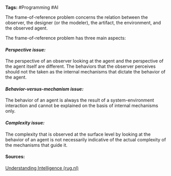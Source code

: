 **Tags:**  #Programming #AI

The frame-of-reference problem concerns the
relation between the observer, the designer (or the modeler), the artifact, the environment, and the observed agent.

The frame-of-reference problem has three main aspects:

#### *Perspective issue:*
The perspective of an observer looking at the agent and the perspective of the agent itself are different. The behaviors that the observer perceives should not the taken as the internal mechanisms that dictate the behavior of the agent.

#### *Behavior-versus-mechanism issue:*
The behavior of an agent is always the result of a system-environment interaction and cannot be explained on the basis of internal mechanisms only.

#### *Complexity issue:* 
The complexity that is observed at the surface level by looking at the behavior of an agent is not necessarily indicative of the actual complexity of the mechanisms that guide it.

#### Sources:
[Understanding Intelligence (rug.nl)](https://web-s-ebscohost-com.proxy-ub.rug.nl/ehost/ebookviewer/ebook/bmxlYmtfXzEyNTQ5X19BTg2?sid=6f42bd39-33d6-4256-abac-3e1fc3598147@redis&vid=0&format=EB&rid=1)